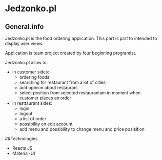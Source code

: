 # Jedzonko.pl
## General.info 
Jedzonko.pl is the food ordering application. This part is part to intended to display user views.

Application is team project created by four beginning programist.

Jedzonko.pl allow to:
* in customer sides:
  * ordering foods
  * searching for restaurant from a lot of cities
  * add opinion about restaurant 
  * select position from selected restaurantam in moment when customer places an order
* in resttaurant sides: 
  * login 
  * logout
  * a list of order 
  * possibility on edit account
  * add menu and possibility to change menu and price posisition 

##Technologies 
* Reacts JS 
* Material-UI 


